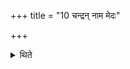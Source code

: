 +++
title = "10 चन्द्रन् नाम मेदः"

+++

<details><summary>थिते</summary>

चन्द्रं नाम मेदः । तदुद्धरति १०
</details>
